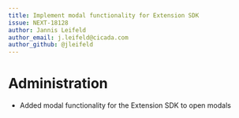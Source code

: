 ```yaml
---
title: Implement modal functionality for Extension SDK
issue: NEXT-18128
author: Jannis Leifeld
author_email: j.leifeld@cicada.com
author_github: @jleifeld
---
```

# Administration
* Added modal functionality for the Extension SDK to open modals
